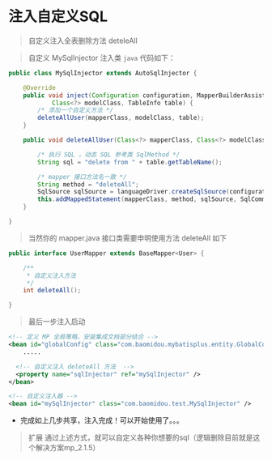 # 注入自定义SQL

> 自定义注入全表删除方法 deteleAll

> 自定义 MySqlInjector 注入类 `java` 代码如下：

```java
public class MySqlInjector extends AutoSqlInjector {

    @Override
    public void inject(Configuration configuration, MapperBuilderAssistant builderAssistant, Class<?> mapperClass,
            Class<?> modelClass, TableInfo table) {
        /* 添加一个自定义方法 */
        deleteAllUser(mapperClass, modelClass, table);
    }

    public void deleteAllUser(Class<?> mapperClass, Class<?> modelClass, TableInfo table) {

        /* 执行 SQL ，动态 SQL 参考类 SqlMethod */
        String sql = "delete from " + table.getTableName();

        /* mapper 接口方法名一致 */
        String method = "deleteAll";
        SqlSource sqlSource = languageDriver.createSqlSource(configuration, sql, modelClass);
        this.addMappedStatement(mapperClass, method, sqlSource, SqlCommandType.DELETE, Integer.class);
    }

}
```

> 当然你的 mapper.java 接口类需要申明使用方法 deleteAll 如下

```java
public interface UserMapper extends BaseMapper<User> {

    /**
     * 自定义注入方法
     */
    int deleteAll();

}
```

> 最后一步注入启动

```xml
<!-- 定义 MP 全局策略，安装集成文档部分结合 -->
<bean id="globalConfig" class="com.baomidou.mybatisplus.entity.GlobalConfiguration">
    .....

  <!-- 自定义注入 deleteAll 方法  -->
  <property name="sqlInjector" ref="mySqlInjector" />
</bean>

<!-- 自定义注入器 -->
<bean id="mySqlInjector" class="com.baomidou.test.MySqlInjector" />
```

- 完成如上几步共享，注入完成！可以开始使用了。。。

> 扩展
通过上述方式，就可以自定义各种你想要的sql（逻辑删除目前就是这个解决方案mp_2.1.5）

